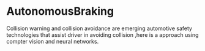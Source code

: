 # AutonomousBraking
Collision warning and collision avoidance are emerging automotive safety technologies that assist driver in avoiding collision ,here is a approach using compter vision and neural networks.

